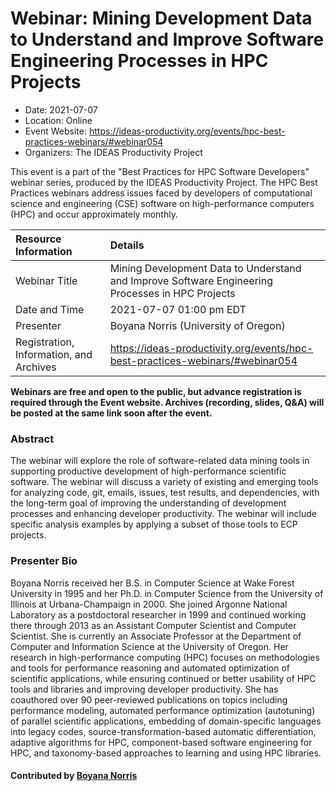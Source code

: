 # Webinar: Mining Development Data to Understand and Improve Software Engineering Processes in HPC Projects

- Date: 2021-07-07
- Location: Online
- Event Website: https://ideas-productivity.org/events/hpc-best-practices-webinars/#webinar054
- Organizers: The IDEAS Productivity Project
			   
This event is a part of the "Best Practices for HPC Software
Developers" webinar series, produced by the IDEAS Productivity
Project. The HPC Best Practices webinars address issues faced by
developers of computational science and engineering (CSE) software on
high-performance computers (HPC) and occur approximately monthly.

Resource Information | Details
:--- | :---			   
Webinar Title | Mining Development Data to Understand and Improve Software Engineering Processes in HPC Projects
Date and Time | 2021-07-07 01:00 pm EDT
Presenter | Boyana Norris (University of Oregon)
Registration, Information, and Archives | 	<https://ideas-productivity.org/events/hpc-best-practices-webinars/#webinar054>	   

**Webinars are free and open to the public, but advance registration is required through the Event website. Archives (recording, slides, Q&A) will be posted at the same link soon after the event.**

### Abstract
<p>The webinar will explore the role of software-related data mining tools in supporting productive development of high-performance scientific software. The webinar will discuss a variety of existing and emerging tools for analyzing code, git, emails, issues, test results, and dependencies, with the long-term goal of improving the understanding of development processes and enhancing developer productivity. The webinar will include specific analysis examples by applying a subset of those tools to ECP projects.</p>



### Presenter Bio
<p>Boyana Norris received her B.S. in Computer Science at Wake Forest University in 1995 and her Ph.D. in Computer Science from the University of Illinois at Urbana-Champaign in 2000. She joined Argonne National Laboratory as a postdoctoral researcher in 1999 and continued working there through 2013 as an Assistant Computer Scientist and Computer Scientist. She is currently an Associate Professor at the Department of Computer and Information Science at the University of Oregon. Her research in high-performance computing (HPC) focuses on methodologies and tools for performance reasoning and automated optimization of scientific applications, while ensuring continued or better usability of HPC tools and libraries and improving developer productivity. She has coauthored over 90 peer-reviewed publications on topics including performance modeling, automated performance optimization (autotuning) of parallel scientific applications, embedding of domain-specific languages into legacy codes, source-transformation-based automatic differentiation, adaptive algorithms for HPC, component-based software engineering for HPC, and taxonomy-based approaches to learning and using HPC libraries.</p>

    

#### Contributed by [Boyana Norris](https://github.com/brnorris03 "Boyana Norris GitHub profile")

<!---
Publish: yes
Categories: skills
Topics: online learning
Level: 2
Prerequisites: default
Aggregate: none
--->
